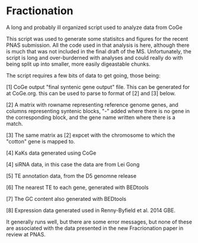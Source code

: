 Fractionation
=============

A long and probably ill organized script used to analyze data from CoGe

This script was used to generate some statisitcs and figures for the recent PNAS submission. All the code used in that analysis is here, although there is much that was not included in the final draft of the MS. Unfortunately, the script is long and over-burderned with analyses and could really do with being split up into smaller, more easily digeastable chunks.

The script requires a few bits of data to get going, those being:

[1] CoGe output "final syntenic gene output" file. This can be generated for at CoGe.org. this can be used to parse to format of [2] and [3] below.

[2] A matrix with rowname representing reference genome genes, and columns representing syntenic blocks, "-" added where there is no gene in the corresponding block, and the gene name written where there is a match.

[3] The same matrix as [2] expcet with the chromosome to which the "cotton" gene is mapped to.

[4] KaKs data generated using CoGe

[4] siRNA data, in this case the data are from Lei Gong

[5] TE annotation data, from the D5 genomne release

[6] The nearest TE to each gene, generated with BEDtools

[7] The GC content also generated with BEDtools

[8] Expression data generated used in Renny-Byfield et al. 2014 GBE.

It generally runs well, but there are some error messages, but none of these are associated with the data presented in the new Fracrionation paper in review at PNAS.


